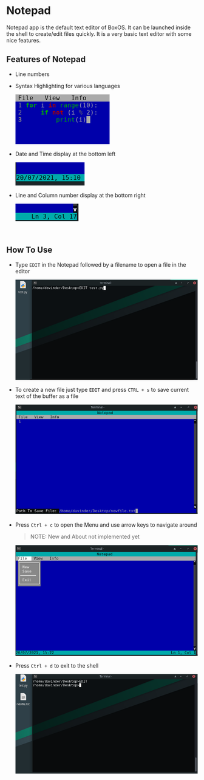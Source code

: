 # Notepad

Notepad app is the default text editor of BoxOS. It can be launched inside the shell to create/edit files quickly. It is a very basic text editor with some nice features.

## Features of Notepad

- Line numbers

- Syntax Highlighting for various languages

  ![SyntaxHighlightingScreenshot](images/SyntaxHighlighting.png)

- Date and Time display at the bottom left

  ![DateTimeScreenshot](images/DateTime.png)

- Line and Column number display at the bottom right

  ![LineColScrenshot](images/LineCol.png)

<br>

## How To Use

- Type `EDIT` in the Notepad followed by a filename to open a file in the editor

  ![EditCommandScreenshot](images/EDIT1.png)

- To create a new file just type `EDIT` and press `CTRL + s` to save current text of the buffer as a file

  ![SavingScreenshot](images/EDIT2.png)

- Press `Ctrl + c` to open the Menu and use arrow keys to navigate around

  > NOTE: New and About not implemented yet

  ![Menuscreenshot](images/EDIT3.png)

- Press `Ctrl + d` to exit to the shell

  ![ShellScreenShot](images/EDIT4.png)

